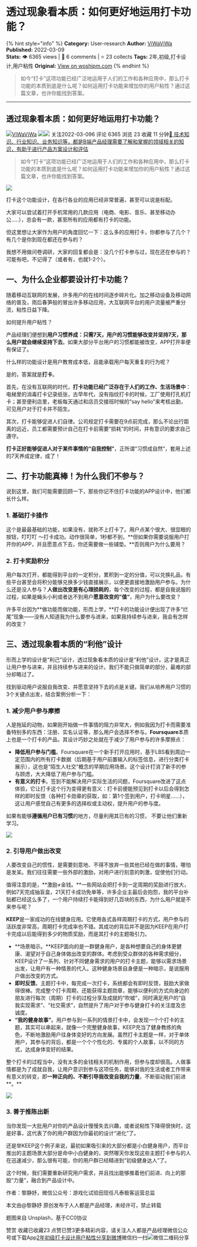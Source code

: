 # 透过现象看本质：如何更好地运用打卡功能？
{% hint style="info" %}
**Category:** User-research
**Author:** [ViWaViWa](https://www.woshipm.com/u/115834)
**Published:** 2022-03-09  
**Stats:** 👁️ 6365 views | 💬 6 comments | ⭐ 23 collects
**Tags:** 2年,初级,打卡设计,用户粘性
**Original:** [View on woshipm.com](https://www.woshipm.com/user-research/5346558.html)
{% endhint %}
> 如今“打卡”这项功能已经广泛地运用于人们的工作和各种应用中，那么打卡功能的本质到底是什么呢？如何运用打卡功能来增加你的用户粘性？通过这篇文章，也许你能找到答案。

---

## 透过现象看本质：如何更好地运用打卡功能？

[![](https://static.woshipm.com/view/woshipm_api_def_20240109133740_9718.jpg?imageView2/1/w/72/h/72/q/100)](https://www.woshipm.com/u/115834)[ViWaViWa](https://www.woshipm.com/u/115834) ![](https://static.woshipm.com/tag/1121_1@2x.png)![](https://static.woshipm.com/tag/2105_1@2x.png) 关注2022-03-096 评论 6365 浏览 23 收藏 11 分钟[🔗 技术知识、行业知识、业务知识等，都是B端产品经理需要了解和掌握的领域相关的知识，有助于进行产品方案设计和评估](https://ke.qidianla.com/courses/bcpm)

> 如今“打卡”这项功能已经广泛地运用于人们的工作和各种应用中，那么打卡功能的本质到底是什么呢？如何运用打卡功能来增加你的用户粘性？通过这篇文章，也许你能找到答案。

![](https://image.woshipm.com/wp-files/2022/03/AGpPwgQVRnQX92AKKrC9.jpg)

打卡这个功能设计，在各行各业的应用已经非常普遍，甚至可以说是标配。

大家可以尝试着打开手机常用的几款应用（电商、电影、音乐、甚至移动办公…..），总会有一款，甚至所有的应用都有打卡的功能。

但这里想让大家作为用户的角度回忆一下：这么多的应用打卡，你都参与了几个？有几个是你到现在都还在参与的？

我想不用做问卷调研，大家的回复都会是：没几个打卡参与过，现在还在参与的？可能有吧，不记得了（或者有，也就1-2个）。

## 一、为什么企业都要设计打卡功能？

随着移动互联网的发展，许多用户的在线时间逐步碎片化。加之移动设备及移动网络的普及，雨后春笋般的冒出许多移动应用，大互联网平台的用户流量被严重分流，粘性日益下降。

如何提升用户粘性？

产品经理们便想到**用户习惯养成：只需7天，用户的习惯能够改变并坚持7天，那么用户就会继续坚持下去**。如果大部分平台用户的习惯都能被改变，APP打开率便有保证了。

什么样的功能设计是用户教育成本低，且能承载用户每天重复的行为呢？

是的，答案就是**打卡**。

首先，在没有互联网的时代，**打卡功能已经广泛存在于人们的工作、生活场景中**：电梯里的消毒打卡记录纸张，古早年代，没有指纹打卡的时候，工厂使用打孔机打卡；甚至便利店里，老板每天通过和店员交接班时候的“say hello”来考核出勤，可见用户对于打卡并不陌生。

其次，打卡能够促进人们自律。公司规定打卡需要在9点前完成，那么不论出行距离的远近，员工都需要预计自己在打卡前需要“损耗”的时间，并有意识的要求自己遵守。

**打卡正好能够促进人对于某件事情的“自我控制”**，正所谓“习惯成自然”，套用上述的7天养成定律，成了！

## 二、打卡功能真棒！为什么我们不参与？

说到这里，我们可能需要回顾一下，那些你记不住打卡功能的APP设计中，他们都长什么样。

### **1\. 基础打卡操作**

这个是最最基础的功能，如果没有，就称不上打卡了。用户点某个很大、很显眼的按钮，叮叮叮 ～打卡成功。动作很简单，1秒都不到，**但如果你需要说服用户打开你的APP，并且愿意点下去，你还需要做一些铺垫。**否则用户为什么要用？

### **2\. 打卡奖励积分**

用户每次打开，都能得到平台的一定积分，累积到一定的分值，可以兑换礼品，有些平台甚至会将积分能够兑换多少钱直接展示，以便更直接地激励用户参与。为什么还是没人参与？**人做出改变是有心理损耗的**，每个改变的过程，都是自我说服的过程，如果是蝇头小利或者达不到用户**愿意改变的”值“**，用户为什么要改变？

许多平台因为**做功能而做功能，形而上学，**打卡的功能设计便出现了许多“烂尾”现象——没有人知道我为什么要参与进来，如果我持续参与进来，我会有怎样的改变？

## 三、透过现象看本质的“利他”设计

形而上学的设计是“利己”设计，透过现象看本质的设计是“利他”设计。这才是真正让用户参与进来，并且持续参与进来的设计。我们不能只做简单的部分，最难的部分却略过了。

找到驱动用户说服自我改变、并愿意坚持下去的点是关键。我们从培养用户习惯的3个关键点出发，结合案例分析一下：

### 1\. 减少用户参与摩擦

人是拖延的动物，如果刚开始做一件事情的阻力非常大，例如我因为打卡而需要准备特别多的东西：注册、实名认证等，那么用户会选择不参与。**Foursquare**本质上也是一个打卡的产品，其设计巧妙之处就在于减少了用户参与的许多摩擦点：

*   **降低用户参与门槛**。Foursquare在一个新手打开应用时，基于LBS看到周边一定范围内的所有打卡数据（后期基于用户前置输入的标签信息，进行分类打卡展示），这也是“陌生人社交”概念的早期应用场景。这个设计打消了新手的参与顾虑，大大降低了用户参与门槛。
*   **有意义的打卡**。签到不能解决用户实际生活的问题，Foursquare改进了这点体验，它让打卡这个行为变得更有意义：打卡前便能预见到打卡以后会得到怎样的即时反馈（各种打卡勋章的获取，如：第1个签到用户，打卡明星……），这让用户感觉自己有更多的选择权或主动权，提升用户的参与度。

如果有能够**遵循用户已有习惯**的地方，尽量利用其已有的习惯， 不要让他们重新学习。

![](https://pica.zhimg.com/80/v2-90128d6d74283e98662f97ae8e1fcfdd_1440w.jpg?source=d16d100b)

### 2\. 引导用户做出改变

人要改变自己的惯性，是需要刻意地、不得不放弃一些其他已经在做的事情，哪怕是发呆。我们往往需要一些外部的激励，对用户进行刻意的刺激，促使他们行动。

值得注意的是，**激励≠金钱。**一些网站会把打卡到一定周期的奖励进行放大，例如7天完成抽盲盒，21天打卡成功免单等，许多企业主最后会抱怨，我的平台补贴都已经这么多了，一个用户持续打卡能得到好几百块的东西，为什么用户就是不来参与呢？

**KEEP**是一家成功的在线健身应用。它使用各式各样周期打卡的方式，用户参与的活跃度非常高，周期打卡完成率也不错。其成功的背后并不是因为KEEP在用户打卡完成以后能得到多少的物质奖励，而是其打卡的主题吸引力。

*   **场景暗示。**KEEP面向的是一群健身用户，是各种想要自己的身体更健康、渴望对于自己身体做出改变的群体。考虑到受众群体的各种需求细分，KEEP设计了一系列、针对不同健身需求的用户的打卡主题，能够以需求场景出发，让用户有一种情景的代入。这种健身场景自身便是一种暗示，是说服用户做出改变的方式。
*   **即时反馈**。主题打卡中，每完成一次打卡，系统都会有即时反馈，鼓励大家做得很棒。完成整个打卡周期，还能获得主题勋章，能够以便利的方式向身边的朋友进行每次（周期）打卡的过程分享及成就的“吹嘘”，同时满足用户的“自我实现需求”、“社交需求”，自然提升了用户对于参与健身打卡的关注度及忠诚度。
*   **“我的健身故事”**。用户参与到一系列的情景打卡中，会发现一个个打卡的主题，其实可以串起来，就像一个完整健身故事，KEEP充当了健身教练的角色，不断地激励用户往身体变好的方向发展。虽然打卡主题是一样，对于单体用户，其参与的背后，都是一个个个性化的、专属的个人故事，以不同的方式，达成身体变好的结果。

整个打卡的过程当中，没有太多的金钱相关的机制作用，但参与度却很高。人做事情都是为了成就自我，让用户意识到参与这项任务，能够对我的生活或者工作带来有意义的转变，即**一种正向的、不断引导我改变自我的力量**，不断驱动我们前进**。**

![](https://pica.zhimg.com/80/v2-44e1a2356bdd24d187fe09fb9e3588ab_1440w.jpg?source=d16d100b)

### 3\. 善于推陈出新

当你发现一大批用户对你的产品设计慢慢失去兴趣，或者说粘性下降得很快时，这是好事，这代表了你的用户群因为你最初的设计“进化”了。

还是举KEEP这个例子来说，最初如果吸引来的大部分都是小白健身用户，而平台推出的主题场景大部分是命中小白健身的，突然哪天你发现这些主题打卡参与的人在迅速减少，那么很有可能，你的用户群已经精进到“初级健身达人”了。

这个时候，我们需要重新研究用户需求，并且找出能够推着他们前进、向上的那股“力量”，融合到产品设计中。

作者：黎静妤，微信公众号：游戏化试验田现任凡泰极客运营总监

本文由@黎静妤 原创发布于人人都是产品经理，未经许可，禁止转载

题图来自 Unsplash，基于CC0协议

赞赏 收藏已收藏23 点赞已赞3更多精彩内容，请关注人人都是产品经理微信公众号或下载App[2年](https://www.woshipm.com/tag/2%e5%b9%b4)[初级](https://www.woshipm.com/tag/%e5%88%9d%e7%ba%a7)[打卡设计](https://www.woshipm.com/tag/%e6%89%93%e5%8d%a1%e8%ae%be%e8%ae%a1)[用户粘性](https://www.woshipm.com/tag/%e7%94%a8%e6%88%b7%e7%b2%98%e6%80%a7)[分享到微博](https://service.weibo.com/share/share.php?appkey=2775287854&title=透过现象看本质：如何更好地运用打卡功能？&url=https://www.woshipm.com/user-research/5346558.html&pic=https://image.woshipm.com/wp-files/2022/03/AGpPwgQVRnQX92AKKrC9.jpg)微信扫一扫![微信二维码](https://api.pwmqr.com/qrcode/create/?url=https://www.woshipm.com/user-research/5346558.html)分享